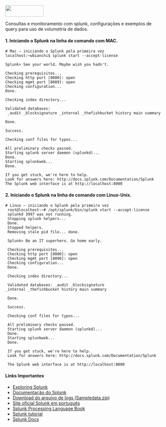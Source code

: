 <img src="https://www.splunk.com/content/dam/splunk-logo-dark.svg" width="122" height="36">

Consultas e monitoramento com splunk, configurações e exemplos de query para uso de volumetria de dados.

#### 1. Iniciando o Splunk na linha de comando com MAC.

<pre style="white-space:pre;" class="line-numbers pre_js"><code class="pre_js"># <span class="token maybe-class-name">Mac</span> – iniciando o <span class="token maybe-class-name">Splunk</span> pela primeira vez
localhost<span class="token operator">:</span><span class="token operator">~</span>wbianchi$ splunk start <span class="token operator">--</span>accept<span class="token operator">-</span>license

<span class="token maybe-class-name">Splunk</span><span class="token operator">&gt;</span> <span class="token maybe-class-name">See</span> your world<span class="token punctuation">.</span> <span class="token property-access"><span class="token maybe-class-name">Maybe</span></span> wish you hadn't<span class="token punctuation">.</span>

<span class="token property-access"><span class="token maybe-class-name">Checking</span></span> prerequisites<span class="token spread operator">...</span>
<span class="token maybe-class-name">Checking</span> http port <span class="token punctuation">[</span><span class="token number">8000</span><span class="token punctuation">]</span><span class="token operator">:</span> open
<span class="token maybe-class-name">Checking</span> mgmt port <span class="token punctuation">[</span><span class="token number">8089</span><span class="token punctuation">]</span><span class="token operator">:</span> open
<span class="token maybe-class-name">Checking</span> configuration<span class="token spread operator">...</span>
<span class="token maybe-class-name">Done</span><span class="token punctuation">.</span>

<span class="token property-access"><span class="token maybe-class-name">Checking</span></span> index directory<span class="token spread operator">...</span>

<span class="token maybe-class-name">Validated</span> databases<span class="token operator">:</span>
 _audit _blocksignature _internal _thefishbucket history main summary

<span class="token maybe-class-name">Done</span><span class="token punctuation">.</span>

<span class="token property-access"><span class="token maybe-class-name">Success</span></span><span class="token punctuation">.</span>

<span class="token property-access"><span class="token maybe-class-name">Checking</span></span> conf files <span class="token keyword">for</span> typos<span class="token spread operator">...</span>

<span class="token maybe-class-name">All</span> preliminary checks passed<span class="token punctuation">.</span>
<span class="token property-access"><span class="token maybe-class-name">Starting</span></span> splunk server <span class="token function">daemon</span> <span class="token punctuation">(</span>splunkd<span class="token punctuation">)</span><span class="token spread operator">...</span>
<span class="token maybe-class-name">Done</span><span class="token punctuation">.</span>
<span class="token property-access"><span class="token maybe-class-name">Starting</span></span> splunkweb<span class="token spread operator">...</span>
<span class="token maybe-class-name">Done</span><span class="token punctuation">.</span>

<span class="token property-access"><span class="token maybe-class-name">If</span></span> you <span class="token keyword">get</span> stuck<span class="token punctuation">,</span> we're here to help<span class="token punctuation">.</span>
<span class="token property-access"><span class="token maybe-class-name">Look</span></span> <span class="token keyword">for</span> answers here<span class="token operator">:</span> http<span class="token operator">:</span><span class="token operator">/</span><span class="token operator">/</span>docs<span class="token punctuation">.</span><span class="token property-access">splunk</span><span class="token punctuation">.</span><span class="token property-access">com</span><span class="token operator">/</span><span class="token maybe-class-name">Documentation</span><span class="token operator">/</span><span class="token maybe-class-name">Splunk</span>
<span class="token maybe-class-name">The</span> <span class="token maybe-class-name">Splunk</span> web <span class="token keyword">interface</span> <span class="token class-name">is</span> at http<span class="token operator">:</span><span class="token operator">/</span><span class="token operator">/</span>localhost<span class="token operator">:</span><span class="token number">8000</span><span aria-hidden="true" class="line-numbers-rows"><span></span><span></span><span></span><span></span><span></span><span></span><span></span><span></span><span></span><span></span><span></span><span></span><span></span><span></span><span></span><span></span><span></span><span></span><span></span><span></span><span></span><span></span><span></span><span></span><span></span><span></span><span></span><span></span><span></span><span></span><span></span></span></code></pre>

#### 2. Iniciando o Splunk na linha de comando com Linux-Unix.

<pre style="white-space:pre;" class="line-numbers pre_js"><code class="pre_js"># <span class="token maybe-class-name">Linux</span> – iniciando o <span class="token maybe-class-name">Splunk</span> pela primeira vez
 root@localhost<span class="token operator">:</span><span class="token operator">~</span># <span class="token operator">/</span>opt<span class="token operator">/</span>splunk<span class="token operator">/</span>bin<span class="token operator">/</span>splunk start <span class="token operator">--</span>accept<span class="token operator">-</span>license
 splunkd <span class="token number">3997</span> was not running<span class="token punctuation">.</span>
 <span class="token property-access"><span class="token maybe-class-name">Stopping</span></span> splunk helpers<span class="token spread operator">...</span>
 <span class="token maybe-class-name">Done</span><span class="token punctuation">.</span>
 <span class="token property-access"><span class="token maybe-class-name">Stopped</span></span> helpers<span class="token punctuation">.</span>
 <span class="token property-access"><span class="token maybe-class-name">Removing</span></span> stale pid file<span class="token spread operator">...</span> done<span class="token punctuation">.</span>

 <span class="token property-access"><span class="token maybe-class-name">Splunk</span></span><span class="token operator">&gt;</span> <span class="token maybe-class-name">Be</span> an <span class="token constant">IT</span> superhero<span class="token punctuation">.</span> <span class="token property-access"><span class="token maybe-class-name">Go</span></span> home early<span class="token punctuation">.</span>

 <span class="token property-access"><span class="token maybe-class-name">Checking</span></span> prerequisites<span class="token spread operator">...</span>
 <span class="token maybe-class-name">Checking</span> http port <span class="token punctuation">[</span><span class="token number">8000</span><span class="token punctuation">]</span><span class="token operator">:</span> open
 <span class="token maybe-class-name">Checking</span> mgmt port <span class="token punctuation">[</span><span class="token number">8090</span><span class="token punctuation">]</span><span class="token operator">:</span> open
 <span class="token maybe-class-name">Checking</span> configuration<span class="token spread operator">...</span>
 <span class="token maybe-class-name">Done</span><span class="token punctuation">.</span>

 <span class="token property-access"><span class="token maybe-class-name">Checking</span></span> index directory<span class="token spread operator">...</span>

 <span class="token maybe-class-name">Validated</span> databases<span class="token operator">:</span> _audit _blocksignature
_internal _thefishbucket history main summary

 <span class="token maybe-class-name">Done</span><span class="token punctuation">.</span>

 <span class="token property-access"><span class="token maybe-class-name">Success</span></span><span class="token punctuation">.</span>

 <span class="token property-access"><span class="token maybe-class-name">Checking</span></span> conf files <span class="token keyword">for</span> typos<span class="token spread operator">...</span>

 <span class="token maybe-class-name">All</span> preliminary checks passed<span class="token punctuation">.</span>
 <span class="token property-access"><span class="token maybe-class-name">Starting</span></span> splunk server <span class="token function">daemon</span> <span class="token punctuation">(</span>splunkd<span class="token punctuation">)</span><span class="token spread operator">...</span>
 <span class="token maybe-class-name">Done</span><span class="token punctuation">.</span>
 <span class="token property-access"><span class="token maybe-class-name">Starting</span></span> splunkweb<span class="token spread operator">...</span>
 <span class="token maybe-class-name">Done</span><span class="token punctuation">.</span>

 <span class="token property-access"><span class="token maybe-class-name">If</span></span> you <span class="token keyword">get</span> stuck<span class="token punctuation">,</span> we're here to help<span class="token punctuation">.</span>
 <span class="token property-access"><span class="token maybe-class-name">Look</span></span> <span class="token keyword">for</span> answers here<span class="token operator">:</span> http<span class="token operator">:</span><span class="token operator">/</span><span class="token operator">/</span>docs<span class="token punctuation">.</span><span class="token property-access">splunk</span><span class="token punctuation">.</span><span class="token property-access">com</span><span class="token operator">/</span><span class="token maybe-class-name">Documentation</span><span class="token operator">/</span><span class="token maybe-class-name">Splunk</span>

 <span class="token maybe-class-name">The</span> <span class="token maybe-class-name">Splunk</span> web <span class="token keyword">interface</span> <span class="token class-name">is</span> at http<span class="token operator">:</span><span class="token operator">/</span><span class="token operator">/</span>localhost<span class="token operator">:</span><span class="token number">8000</span><span aria-hidden="true" class="line-numbers-rows"><span></span><span></span><span></span><span></span><span></span><span></span><span></span><span></span><span></span><span></span><span></span><span></span><span></span><span></span><span></span><span></span><span></span><span></span><span></span><span></span><span></span><span></span><span></span><span></span><span></span><span></span><span></span><span></span><span></span><span></span><span></span><span></span><span></span><span></span><span></span><span></span><span></span></span></code></pre>
 
#### Links Importantes
- [Exploring Splunk](http://www.splunk.com/goto/book)
- [Documentação do Splunk](http://docs.splunk.com/Documentation)
- [Download do arquivo de logs (Sampledata.zip)](http://tinyurl.com/bgmkod3)
- [Site oficial Splunk em português](http://pt.splunk.com)
- [Splunk Processing Language Book](http://www.splunk.com/goto/book)
- [Splunk tutorial](http://docs.splunk.com/Documentation/Splunk/latest/User/WelcometotheSplunktutorial)
- [Splunk Docs](http://docs.splunk.com/Documentation)

